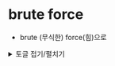 # brute force 
- brute (무식한) force(힘)으로 






<details>
<summary>토글 접기/펼치기</summary>
<div markdown="1">

안녕

</div>
</details>

